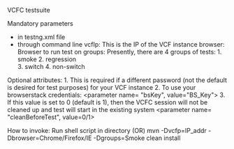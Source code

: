 VCFC testsuite

Mandatory parameters 
 - in testng.xml file
    <parameter name="switchName" value="leo-vcf-3"></parameter>
    <parameter name="mgmtIp" value="10.9.21.50"></parameter>
    <parameter name="dataNodeHost" value="10.9.8.85"></parameter>
 - through command line
     vcfIp: This is the IP of the VCF instance
     browser: Browser to run test on
     groups: Presently, there are 4 groups of tests:
		1. smoke
		2. regression	
		3. switch
		4. non-switch

Optional attributes:
	1. This is required if a different password (not the default is desired for test purposes) for your VCF instance
	<parameter name = "password" value="value_to_be_set_for_vcfc_instance"></parameter>
	2. To use your browserstack credentials:
        <parameter name= "bsUserId" value="BS_uid"></parameter>
        <parameter name= "bsKey", value="BS_Key"></parameter>
	3. If this value is set to 0 (default is 1), then the VCFC session will not be cleaned up and test will start in the existing system
        <parameter name= "cleanBeforeTest", value=0/1></parameter>

How to invoke:
Run shell script in directory (OR)
mvn -Dvcfp=IP_addr -Dbrowser=Chrome/Firefox/IE -Dgroups=Smoke clean install
